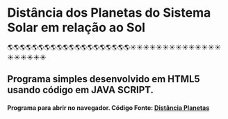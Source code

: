 # Distância dos Planetas do Sistema Solar em relação ao Sol
🌎🌎🌎🌎🌎🌎🌎🌎🌎🌎🌎🌎🌎🌎🌎🌎🌎🌎🌎🌎☀☀☀☀☀☀☀☀☀☀☀☀☀☀☀☀☀☀☀☀

##      Programa simples desenvolvido em HTML5 usando código em JAVA SCRIPT. 

####    Programa para abrir no navegador. Código Fonte: [Distância Planetas](https://github.com/lu78abranches/planetas/blob/master/distancia_planeta.html)
